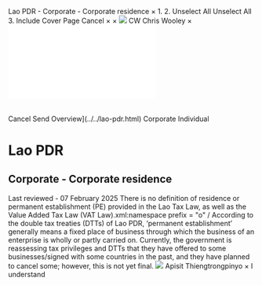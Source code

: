 Lao PDR - Corporate - Corporate residence
×
1.
2.
Unselect All
Unselect All
3.
Include Cover Page
Cancel
×
×
![](../../-/media/world-wide-tax-summaries/attachments/global---chris-wooley.ashx%3Frev=ac5e5f3223b34096b1afc2a6009c7320&revision=ac5e5f32-23b3-4096-b1af-c2a6009c7320&hash=859B7ADC84DC2CBEC9760E9E6EE7DE6D0A8BFCDF)
CW
Chris Wooley
×
![](corporate-residence.html)
######
Cancel
Send
Overview](../../lao-pdr.html)
Corporate
Individual
# Lao PDR
## Corporate - Corporate residence
Last reviewed - 07 February 2025
There is no definition of residence or permanent establishment (PE) provided in the Lao Tax Law, as well as the Value Added Tax Law (VAT Law).xml:namespace prefix = "o" /
According to the double tax treaties (DTTs) of Lao PDR, ‘permanent establishment’ generally means a fixed place of business through which the business of an enterprise is wholly or partly carried on.
Currently, the government is reassessing tax privileges and DTTs that they have offered to some businesses/signed with some countries in the past, and they have planned to cancel some; however, this is not yet final.
![](../../-/media/world-wide-tax-summaries/laopdrapisit-thiengtrongpinyolao-pdr--apisit-thiengtrongpinyojpg20240718111156580.ashx%3Frev=4bccc95d537d4f6384dd45b4f67a0ffe&revision=4bccc95d-537d-4f63-84dd-45b4f67a0ffe&hash=0C2E932341382E88FEB616BDB9FAC2AAF6D45892)
Apisit Thiengtrongpinyo
×
I understand